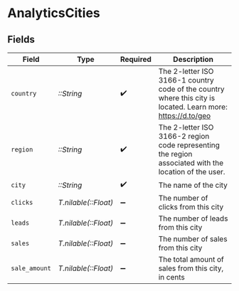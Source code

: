 # AnalyticsCities


## Fields

| Field                                                                                                        | Type                                                                                                         | Required                                                                                                     | Description                                                                                                  |
| ------------------------------------------------------------------------------------------------------------ | ------------------------------------------------------------------------------------------------------------ | ------------------------------------------------------------------------------------------------------------ | ------------------------------------------------------------------------------------------------------------ |
| `country`                                                                                                    | *::String*                                                                                                   | :heavy_check_mark:                                                                                           | The 2-letter ISO 3166-1 country code of the country where this city is located. Learn more: https://d.to/geo |
| `region`                                                                                                     | *::String*                                                                                                   | :heavy_check_mark:                                                                                           | The 2-letter ISO 3166-2 region code representing the region associated with the location of the user.        |
| `city`                                                                                                       | *::String*                                                                                                   | :heavy_check_mark:                                                                                           | The name of the city                                                                                         |
| `clicks`                                                                                                     | *T.nilable(::Float)*                                                                                         | :heavy_minus_sign:                                                                                           | The number of clicks from this city                                                                          |
| `leads`                                                                                                      | *T.nilable(::Float)*                                                                                         | :heavy_minus_sign:                                                                                           | The number of leads from this city                                                                           |
| `sales`                                                                                                      | *T.nilable(::Float)*                                                                                         | :heavy_minus_sign:                                                                                           | The number of sales from this city                                                                           |
| `sale_amount`                                                                                                | *T.nilable(::Float)*                                                                                         | :heavy_minus_sign:                                                                                           | The total amount of sales from this city, in cents                                                           |